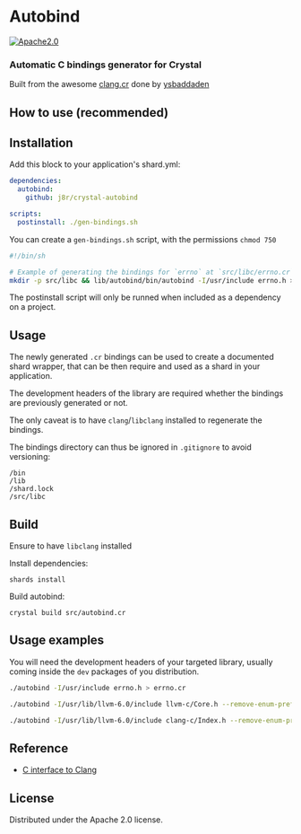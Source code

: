 # Autobind

[![Apache2.0](https://img.shields.io/badge/License-Apache2.0-blue.svg?style=flat-square)](https://en.wikipedia.org/wiki/Apache_License)

### Automatic C bindings generator for Crystal 

Built from the awesome [clang.cr](https://github.com/ysbaddaden/clang.cr) done by [ysbaddaden](https://github.com/ysbaddaden)

## How to use (recommended)

## Installation

Add this block to your application's shard.yml:

```yaml
dependencies:
  autobind:
    github: j8r/crystal-autobind

scripts:
  postinstall: ./gen-bindings.sh
```

You can create a `gen-bindings.sh` script, with the permissions `chmod 750`

```sh
#!/bin/sh

# Example of generating the bindings for `errno` at `src/libc/errno.cr`
mkdir -p src/libc && lib/autobind/bin/autobind -I/usr/include errno.h > src/libc/errno.cr
```

The postinstall script will only be runned when included as a dependency on a project.

## Usage

The newly generated `.cr` bindings can be used to create a documented shard wrapper, that can be then require and used as a shard in your application.

The development headers of the library are required whether the bindings are previously generated or not.

The only caveat is to have `clang`/`libclang` installed to regenerate the bindings.

The bindings directory can thus be ignored in `.gitignore` to avoid versioning:

```
/bin
/lib
/shard.lock
/src/libc
```

## Build

Ensure to have `libclang` installed

Install dependencies:

`shards install`

Build autobind:

`crystal build src/autobind.cr`

## Usage examples

You will need the development headers of your targeted library, usually coming inside the `dev` packages of you distribution.

```sh
./autobind -I/usr/include errno.h > errno.cr

./autobind -I/usr/lib/llvm-6.0/include llvm-c/Core.h --remove-enum-prefix=LLVM --remove-enum-suffix > Core.cr

./autobind -I/usr/lib/llvm-6.0/include clang-c/Index.h --remove-enum-prefix > Index.cr
```

## Reference

- [C interface to Clang](http://clang.llvm.org/doxygen/group__CINDEX.html)

## License

Distributed under the Apache 2.0 license.
